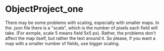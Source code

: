 # ObjectProject_one
There may be some problems with scaling, especially with smaller maps. In the .json file there is a "scale", which is the number of pixels each field will take. (For exmple, scale 5 means field 5x5 px). Rather, the problems don't affect the map itself, but rather the text around it. So please, if you want a map with a smaller number of fields, use bigger scaling.
